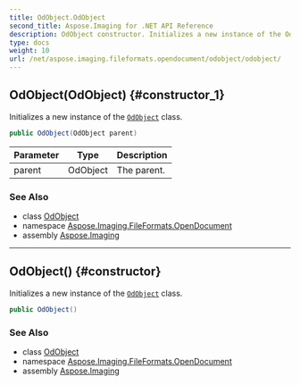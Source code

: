 ```yaml
---
title: OdObject.OdObject
second_title: Aspose.Imaging for .NET API Reference
description: OdObject constructor. Initializes a new instance of the OdObject class
type: docs
weight: 10
url: /net/aspose.imaging.fileformats.opendocument/odobject/odobject/
---
```

## OdObject(OdObject) {#constructor_1}

Initializes a new instance of the [`OdObject`](../) class.

```csharp
public OdObject(OdObject parent)
```

| Parameter | Type | Description |
| --- | --- | --- |
| parent | OdObject | The parent. |

### See Also

* class [OdObject](../)
* namespace [Aspose.Imaging.FileFormats.OpenDocument](../../odobject/)
* assembly [Aspose.Imaging](../../../)

---

## OdObject() {#constructor}

Initializes a new instance of the [`OdObject`](../) class.

```csharp
public OdObject()
```

### See Also

* class [OdObject](../)
* namespace [Aspose.Imaging.FileFormats.OpenDocument](../../odobject/)
* assembly [Aspose.Imaging](../../../)


